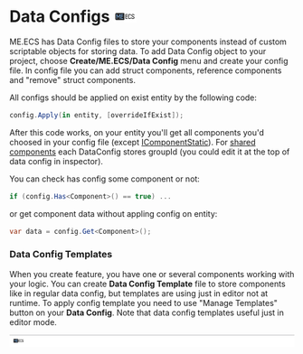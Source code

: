 # Data Configs [![](Logo-Tiny.png)](/../../#glossary)
ME.ECS has Data Config files to store your components instead of custom scriptable objects for storing data.
To add Data Config object to your project, choose **Create/ME.ECS/Data Config** menu and create your config file.
In config file you can add struct components, reference components and "remove" struct components.

All configs should be applied on exist entity by the following code:
```csharp
config.Apply(in entity, [overrideIfExist]);
```
After this code works, on your entity you'll get all components you'd choosed in your config file (except [IComponentStatic](https://github.com/chromealex/ecs/blob/master/Docs/Manual-CreatingComponents.md#static-components)).
For [shared components](https://github.com/chromealex/ecs/blob/master/Docs/Manual-CreatingComponents.md#shared-components) each DataConfig stores groupId (you could edit it at the top of data config in inspector).

You can check has config some component or not:
```csharp
if (config.Has<Component>() == true) ...
```

or get component data without appling config on entity:
```csharp
var data = config.Get<Component>();
```

### Data Config Templates

When you create feature, you have one or several components working with your logic. You can create **Data Config Template** file to store components like in regular data config, but templates are using just in editor not at runtime.
To apply config template you need to use "Manage Templates" button on your **Data Config**.
Note that data config templates useful just in editor mode.

[![](Footer.png)](/../../#glossary)
